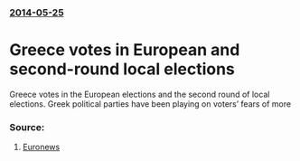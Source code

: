 ### [2014-05-25](/news/2014/05/25/index.md)

# Greece votes in European and second-round local elections 

Greece votes in the European elections and the second round of local elections. Greek political parties have been playing on voters’ fears of more


### Source:

1. [Euronews](http://www.euronews.com/2014/05/25/greece-votes-in-european-and-second-round-local-elections/)
